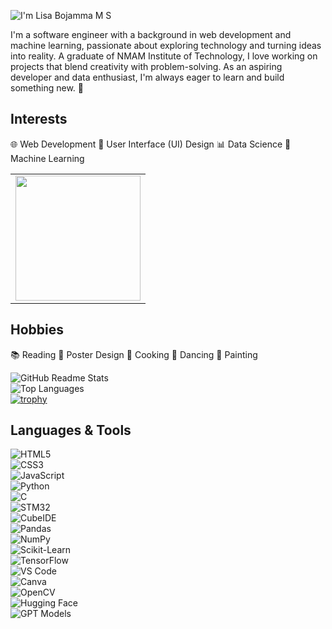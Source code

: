<p>
  <img src="https://readme-typing-svg.herokuapp.com?font=Fira+Code&pause=1000&color=F75C7E&width=435&lines=Hello%2C+World!;I'm+Lisa+Bojamma+M+S;A+Web+Developer;A+Software+Engineer;A+UI+Enthusiast;Solving+Problems%2C+One+Bug+at+a+Time!" alt="I'm Lisa Bojamma M S">
</p>

I'm a software engineer with a background in web development and machine learning, passionate about exploring technology and turning ideas into reality. A graduate of NMAM Institute of Technology, I love working on projects that blend creativity with problem-solving. As an aspiring developer and data enthusiast, I'm always eager to learn and build something new. 🌟 

## Interests

🌐 Web Development 🎨 User Interface (UI) Design 📊 Data Science 🤖 Machine Learning  

<table style="border: none;">
    <td>
      <img src="https://user-images.githubusercontent.com/74038190/221352975-94759904-aa4c-4032-a8ab-b546efb9c478.gif" width="200">
    </td>
  </tr>
</table>

## Hobbies  

📚 Reading 🎨 Poster Design 🍳 Cooking 💃 Dancing 🎨 Painting  

![GitHub Readme Stats](https://github-readme-stats.vercel.app/api?username=lisa1612&show_icons=true&hide_title=true&count_private=true&hide=prs&theme=light&include_all_commits=true)  
![Top Languages](https://github-readme-stats.vercel.app/api/top-langs/?username=lisa1612&layout=compact&theme=light)  
[![trophy](https://github-profile-trophy.vercel.app/?username=lisa1612)](https://github.com/ryo-ma/github-profile-trophy)  

## Languages & Tools  

![HTML5](https://img.shields.io/badge/-HTML5-E34F26?style=flat&logo=html5&logoColor=white)  
![CSS3](https://img.shields.io/badge/-CSS3-1572B6?style=flat&logo=css3&logoColor=white)  
![JavaScript](https://img.shields.io/badge/-JavaScript-F7DF1E?style=flat&logo=javascript&logoColor=black)  
![Python](https://img.shields.io/badge/-Python-3776AB?style=flat&logo=python&logoColor=white)  
![C](https://img.shields.io/badge/-C-00599C?style=flat&logo=c&logoColor=white)  
![STM32](https://img.shields.io/badge/-STM32-03234B?style=flat&logo=stmicroelectronics&logoColor=white)  
![CubeIDE](https://img.shields.io/badge/-CubeIDE-0083CA?style=flat&logo=stmicroelectronics&logoColor=white)  
![Pandas](https://img.shields.io/badge/-Pandas-150458?style=flat&logo=pandas&logoColor=white)  
![NumPy](https://img.shields.io/badge/-NumPy-013243?style=flat&logo=numpy&logoColor=white)  
![Scikit-Learn](https://img.shields.io/badge/-Scikit%20Learn-F7931E?style=flat&logo=scikitlearn&logoColor=white)  
![TensorFlow](https://img.shields.io/badge/-TensorFlow-FF6F00?style=flat&logo=tensorflow&logoColor=white)  
![VS Code](https://img.shields.io/badge/-VS%20Code-007ACC?style=flat&logo=visualstudiocode&logoColor=white)  
![Canva](https://img.shields.io/badge/-Canva-00C4CC?style=flat&logo=canva&logoColor=white)  
![OpenCV](https://img.shields.io/badge/-OpenCV-5C3EE8?style=flat&logo=opencv&logoColor=white)  
![Hugging Face](https://img.shields.io/badge/-Hugging%20Face-FFCC00?style=flat&logo=huggingface&logoColor=white)  
![GPT Models](https://img.shields.io/badge/-GPT%20Models-412991?style=flat&logo=openai&logoColor=white)  
